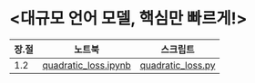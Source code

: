 # <대규모 언어 모델, 핵심만 빠르게!>

| 장.절 | 노트북 | 스크립트 |
|--|--|--|
| 1.2 | [quadratic_loss.ipynb](quadratic_loss.ipynb) | [quadratic_loss.py](quadratic_loss.py) |
